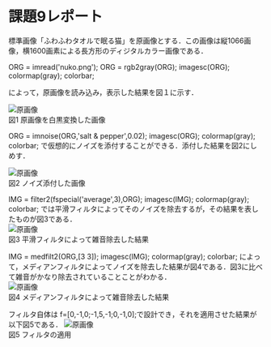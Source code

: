 # 課題9レポート

標準画像「ふわふわタオルで眠る猫」を原画像とする．この画像は縦1066画像，横1600画素による長方形のディジタルカラー画像である．

ORG = imread('nuko.png'); 
ORG = rgb2gray(ORG); 
imagesc(ORG); colormap(gray); colorbar;

によって，原画像を読み込み，表示した結果を図１に示す．

![原画像](https://github.com/yuukomo/image-processing-classroom_report/blob/master/%E7%B5%90%E6%9E%9C/%E8%AA%B2%E9%A1%8C9/%E5%8E%9F%E7%94%BB.PNG)  
図1 原画像を白黒変換した画像

ORG = imnoise(ORG,'salt & pepper',0.02); 
imagesc(ORG); colormap(gray); colorbar;
で仮想的にノイズを添付することができる．添付した結果を図2にしめす．

![原画像](https://github.com/yuukomo/image-processing-classroom_report/blob/master/%E7%B5%90%E6%9E%9C/%E8%AA%B2%E9%A1%8C9/%E3%83%8E%E3%82%A4%E3%82%BA%E6%B7%BB%E4%BB%98.PNG)  
図2 ノイズ添付した画像

IMG = filter2(fspecial('average',3),ORG); 
imagesc(IMG); colormap(gray); colorbar;
では平滑フィルタによってそのノイズを除去するが，その結果を表したものが図3である．  
![原画像](https://github.com/yuukomo/image-processing-classroom_report/blob/master/%E7%B5%90%E6%9E%9C/%E8%AA%B2%E9%A1%8C9/%E5%B9%B3%E6%BB%91%E5%8C%96%E3%83%95%E3%82%A3%E3%83%AB%E3%82%BF%E4%BD%BF%E7%94%A8.PNG)  
図3 平滑フィルタによって雑音除去した結果  

IMG = medfilt2(ORG,[3 3]); 
imagesc(IMG); colormap(gray); colorbar;
によって，メディアンフィルタによってノイズを除去した結果が図4である．図3に比べて雑音がかなり除去されていることことがわかる．  
![原画像](https://github.com/yuukomo/image-processing-classroom_report/blob/master/%E7%B5%90%E6%9E%9C/%E8%AA%B2%E9%A1%8C9/%E3%83%A1%E3%83%87%E3%82%A3%E3%82%A2%E3%83%B3%E3%83%95%E3%82%A3%E3%83%AB%E3%82%BF%E4%BD%BF%E7%94%A8.PNG)  
図4 メディアンフィルタによって雑音除去した結果  

フィルタ自体は
f=[0,-1,0;-1,5,-1;0,-1,0];で設計でき，それを適用させた結果が以下図5である．
![原画像](https://github.com/yuukomo/image-processing-classroom_report/blob/master/%E7%B5%90%E6%9E%9C/%E8%AA%B2%E9%A1%8C9/%E3%83%95%E3%82%A3%E3%83%AB%E3%82%BF%E3%81%AE%E8%A8%AD%E8%A8%88.PNG)  
図5 フィルタの適用
